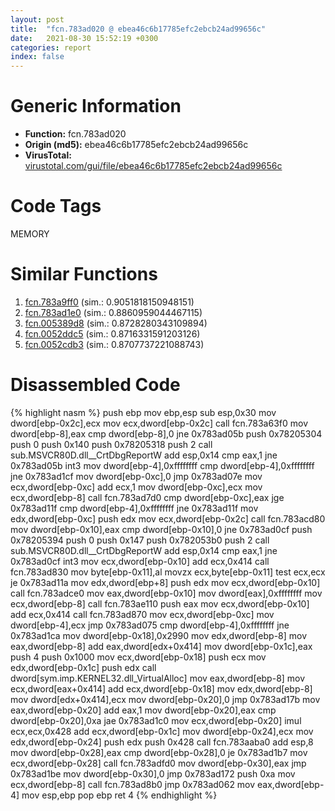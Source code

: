 ```yaml
---
layout: post
title:  "fcn.783ad020 @ ebea46c6b17785efc2ebcb24ad99656c"
date:   2021-08-30 15:52:19 +0300
categories: report
index: false
---
```


# Generic Information
- **Function:** fcn.783ad020
- **Origin (md5):** ebea46c6b17785efc2ebcb24ad99656c
- **VirusTotal:** [virustotal.com/gui/file/ebea46c6b17785efc2ebcb24ad99656c][virustotal_ref]

# Code Tags
<span class="tag" id="MEMORY">MEMORY</span>


# Similar Functions

1. [fcn.783a9ff0][similar_1_ref] (sim.: 0.9051818150948151)
2. [fcn.783ad1e0][similar_2_ref] (sim.: 0.8860959044467115)
3. [fcn.005389d8][similar_3_ref] (sim.: 0.8728280343109894)
4. [fcn.0052ddc5][similar_4_ref] (sim.: 0.8716331591203126)
5. [fcn.0052cdb3][similar_5_ref] (sim.: 0.8707737221088743)


# Disassembled Code

{% highlight nasm %}
push ebp
mov ebp,esp
sub esp,0x30
mov dword[ebp-0x2c],ecx
mov ecx,dword[ebp-0x2c]
call fcn.783a63f0
mov dword[ebp-8],eax
cmp dword[ebp-8],0
jne 0x783ad05b
push 0x78205304
push 0
push 0x140
push 0x78205318
push 2
call sub.MSVCR80D.dll__CrtDbgReportW
add esp,0x14
cmp eax,1
jne 0x783ad05b
int3
mov dword[ebp-4],0xffffffff
cmp dword[ebp-4],0xffffffff
jne 0x783ad1cf
mov dword[ebp-0xc],0
jmp 0x783ad07e
mov ecx,dword[ebp-0xc]
add ecx,1
mov dword[ebp-0xc],ecx
mov ecx,dword[ebp-8]
call fcn.783ad7d0
cmp dword[ebp-0xc],eax
jge 0x783ad11f
cmp dword[ebp-4],0xffffffff
jne 0x783ad11f
mov edx,dword[ebp-0xc]
push edx
mov ecx,dword[ebp-0x2c]
call fcn.783acd80
mov dword[ebp-0x10],eax
cmp dword[ebp-0x10],0
jne 0x783ad0cf
push 0x78205394
push 0
push 0x147
push 0x782053b0
push 2
call sub.MSVCR80D.dll__CrtDbgReportW
add esp,0x14
cmp eax,1
jne 0x783ad0cf
int3
mov ecx,dword[ebp-0x10]
add ecx,0x414
call fcn.783ad830
mov byte[ebp-0x11],al
movzx ecx,byte[ebp-0x11]
test ecx,ecx
je 0x783ad11a
mov edx,dword[ebp+8]
push edx
mov ecx,dword[ebp-0x10]
call fcn.783adce0
mov eax,dword[ebp-0x10]
mov dword[eax],0xffffffff
mov ecx,dword[ebp-8]
call fcn.783ae110
push eax
mov ecx,dword[ebp-0x10]
add ecx,0x414
call fcn.783ad870
mov ecx,dword[ebp-0xc]
mov dword[ebp-4],ecx
jmp 0x783ad075
cmp dword[ebp-4],0xffffffff
jne 0x783ad1ca
mov dword[ebp-0x18],0x2990
mov edx,dword[ebp-8]
mov eax,dword[ebp-8]
add eax,dword[edx+0x414]
mov dword[ebp-0x1c],eax
push 4
push 0x1000
mov ecx,dword[ebp-0x18]
push ecx
mov edx,dword[ebp-0x1c]
push edx
call dword[sym.imp.KERNEL32.dll_VirtualAlloc]
mov eax,dword[ebp-8]
mov ecx,dword[eax+0x414]
add ecx,dword[ebp-0x18]
mov edx,dword[ebp-8]
mov dword[edx+0x414],ecx
mov dword[ebp-0x20],0
jmp 0x783ad17b
mov eax,dword[ebp-0x20]
add eax,1
mov dword[ebp-0x20],eax
cmp dword[ebp-0x20],0xa
jae 0x783ad1c0
mov ecx,dword[ebp-0x20]
imul ecx,ecx,0x428
add ecx,dword[ebp-0x1c]
mov dword[ebp-0x24],ecx
mov edx,dword[ebp-0x24]
push edx
push 0x428
call fcn.783aaba0
add esp,8
mov dword[ebp-0x28],eax
cmp dword[ebp-0x28],0
je 0x783ad1b7
mov ecx,dword[ebp-0x28]
call fcn.783adfd0
mov dword[ebp-0x30],eax
jmp 0x783ad1be
mov dword[ebp-0x30],0
jmp 0x783ad172
push 0xa
mov ecx,dword[ebp-8]
call fcn.783ad8b0
jmp 0x783ad062
mov eax,dword[ebp-4]
mov esp,ebp
pop ebp
ret 4
{% endhighlight %}


[similar_1_ref]: /report/fcn.783a9ff0@ebea46c6b17785efc2ebcb24ad99656c
[similar_2_ref]: /report/fcn.783ad1e0@ebea46c6b17785efc2ebcb24ad99656c
[similar_3_ref]: /report/fcn.005389d8@7453c96a6fbd42ec690b8deb53eafcba
[similar_4_ref]: /report/fcn.0052ddc5@7453c96a6fbd42ec690b8deb53eafcba
[similar_5_ref]: /report/fcn.0052cdb3@7453c96a6fbd42ec690b8deb53eafcba
[virustotal_ref]: https://www.virustotal.com/gui/file/ebea46c6b17785efc2ebcb24ad99656c